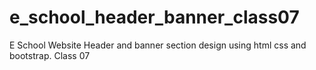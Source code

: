 # e_school_header_banner_class07
E School Website Header and banner section design using html css and bootstrap. Class 07 
